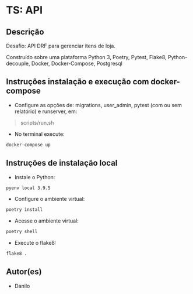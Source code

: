 # TS: API

## Descrição

Desafio: API DRF para gerenciar itens de loja.

Construído sobre uma plataforma Python 3, Poetry, Pytest, Flake8, Python-decouple, Docker, Docker-Compose, Postgresql

## Instruções instalação e execução com docker-compose

- Configure as opções de: migrations, user_admin, pytest (com ou sem relatório) e runserver, em:

> scripts/run.sh

- No terminal execute:

```sh
docker-compose up
```

## Instruções de instalação local

- Instale o Python:

```sh
pyenv local 3.9.5
```

- Configure o ambiente virtual:

```sh
poetry install
```

- Acesse o ambiente virtual:

```sh
poetry shell
```

- Execute o flake8:

```sh
flake8 .
```

## Autor(es)

- Danilo
